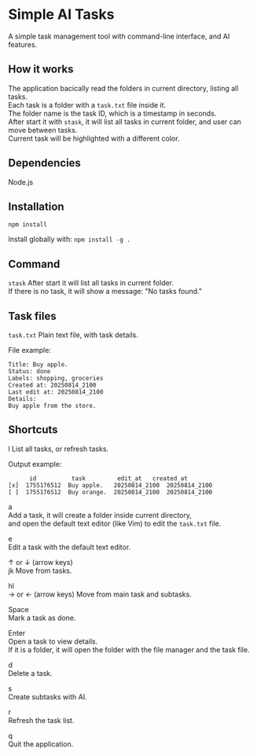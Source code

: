 
Simple AI Tasks
===============


A simple task management tool with command-line interface, and AI features.  


How it works
------------

The application bacically read the folders in current directory, listing all tasks.  
Each task is a folder with a `task.txt` file inside it.  
The folder name is the task ID, which is a timestamp in seconds.  
After start it with `stask`, it will list all tasks in current folder, and user can move between tasks.  
Current task will be highlighted with a different color.  


Dependencies
------------

Node.js


Installation
------------

`npm install`  

Install globally with:
`npm install -g .`


Command
-------

`stask`
After start it will list all tasks in current folder.  
If there is no task, it will show a message: "No tasks found."


Task files
----------

`task.txt`
Plain text file, with task details.

File example:
```
Title: Buy apple.
Status: done
Labels: shopping, groceries
Created at: 20250814_2100
Last edit at: 20250814_2100
Details:
Buy apple from the store.
```


Shortcuts
---------

l
List all tasks, or refresh tasks.  

Output example:  
```
      id          task         edit_at   created_at  
[x]  1755176512  Buy apple.   20250814_2100  20250814_2100  
[ ]  1755176512  Buy orange.  20250814_2100  20250814_2100  
```

a  
Add a task, it will create a folder inside current directory,  
and open the default text editor (like Vim) to edit the `task.txt` file.  

e  
Edit a task with the default text editor.  

↑ or ↓ (arrow keys)  
jk
Move from tasks.  

hl  
→ or ← (arrow keys)
Move from main task and subtasks.  

Space  
Mark a task as done.  

Enter  
Open a task to view details.  
If it is a folder, it will open the folder with the file manager and the task file.  

d  
Delete a task.  

s  
Create subtasks with AI.  

r  
Refresh the task list.  

q  
Quit the application.  